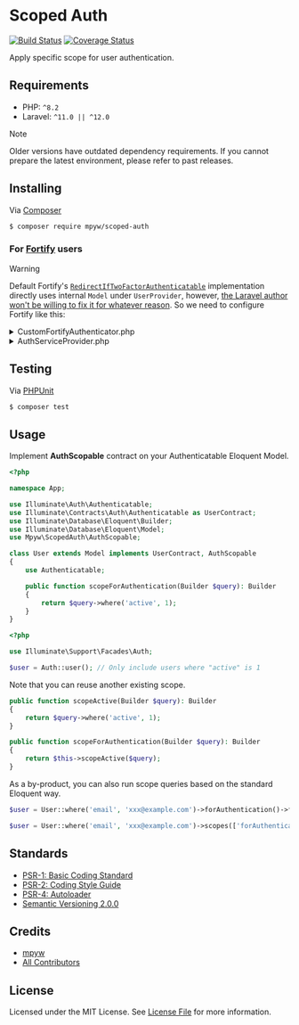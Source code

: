 # Scoped Auth

[![Build Status](https://github.com/mpyw/scoped-auth/actions/workflows/ci.yml/badge.svg?branch=master)](https://github.com/mpyw/scoped-auth/actions)
[![Coverage Status](https://coveralls.io/repos/github/mpyw/scoped-auth/badge.svg?branch=master)](https://coveralls.io/github/mpyw/scoped-auth?branch=master)

Apply specific scope for user authentication.

## Requirements

- PHP: `^8.2`
- Laravel: `^11.0 || ^12.0`

> [!NOTE]
> Older versions have outdated dependency requirements. If you cannot prepare the latest environment, please refer to past releases.

## Installing

Via [Composer](https://getcomposer.org/)

```bash
$ composer require mpyw/scoped-auth
```

### For [Fortify](https://github.com/laravel/fortify) users

> [!WARNING]
> Default Fortify's [`RedirectIfTwoFactorAuthenticatable`](https://github.com/laravel/fortify/blob/7da6504f5f8a5fe6854dedaffc81ac497194ba56/src/Actions/RedirectIfTwoFactorAuthenticatable.php#L89-L91) implementation directly uses internal `Model` under `UserProvider`, however, [the Laravel author won't be willing to fix it for whatever reason](https://github.com/laravel/fortify/pull/393). So we need to configure Fortify like this:

<details>
<summary>CustomFortifyAuthenticator.php</summary>

```php
<?php

namespace App\Auth;

use Illuminate\Http\Request;
use Illuminate\Contracts\Auth\Authenticatable;
use Illuminate\Contracts\Auth\StatefulGuard;
use Illuminate\Contracts\Auth\UserProvider;
use Laravel\Fortify\Fortify;

class CustomFortifyAuthenticator
{
    private const PASSWORD_NAME = 'password';

    private readonly UserProvider $provider;

    public function __construct(StatefulGuard $guard)
    {
        // Assert `StatefulGuard` has `getProvider()` which is not declared in the contract
        assert(method_exists($guard, 'getProvider'));
        $provider = $guard->getProvider();

        assert($provider instanceof UserProvider);
        $this->provider = $provider;
    }

    public function __invoke(Request $request): ?Authenticatable
    {
        $user = $this->provider->retrieveByCredentials([
            Fortify::username() => $request->input(Fortify::username()),
        ]);

        return $user && $this->provider->validateCredentials($user, [
            self::PASSWORD_NAME => $request->input(self::PASSWORD_NAME),
        ]) ? $user : null;
    }
}
```
</details>

<details>
<summary>AuthServiceProvider.php</summary>

```php
<?php

namespace App\Providers;

use App\Auth\CustomFortifyAuthenticator;
use Illuminate\Support\ServiceProvider;
use Laravel\Fortify\Fortify;

class AuthServiceProvider extends ServiceProvider
{
    public function boot(CustomFortifyAuthenticator $authenticator): void
    {
        Fortify::authenticateUsing($authenticator);
    }
}
```
</details>

## Testing

Via [PHPUnit](https://phpunit.de/)

```bash
$ composer test
```

## Usage

Implement **AuthScopable** contract on your Authenticatable Eloquent Model.

```php
<?php

namespace App;

use Illuminate\Auth\Authenticatable;
use Illuminate\Contracts\Auth\Authenticatable as UserContract;
use Illuminate\Database\Eloquent\Builder;
use Illuminate\Database\Eloquent\Model;
use Mpyw\ScopedAuth\AuthScopable;

class User extends Model implements UserContract, AuthScopable
{
    use Authenticatable;

    public function scopeForAuthentication(Builder $query): Builder
    {
        return $query->where('active', 1);
    }
}
```

```php
<?php

use Illuminate\Support\Facades\Auth;

$user = Auth::user(); // Only include users where "active" is 1
```

Note that you can reuse another existing scope.

```php
public function scopeActive(Builder $query): Builder
{
    return $query->where('active', 1);
}

public function scopeForAuthentication(Builder $query): Builder
{
    return $this->scopeActive($query);
}
```

As a by-product, you can also run scope queries based on the standard Eloquent way.

```php
$user = User::where('email', 'xxx@example.com')->forAuthentication()->firstOrFail();
```

```php
$user = User::where('email', 'xxx@example.com')->scopes(['forAuthentication'])->firstOrFail();
```

## Standards

- [PSR-1: Basic Coding Standard](https://www.php-fig.org/psr/psr-1/)
- [PSR-2: Coding Style Guide](https://www.php-fig.org/psr/psr-2/)
- [PSR-4: Autoloader](https://www.php-fig.org/psr/psr-4/)
- [Semantic Versioning 2.0.0](https://semver.org/)

## Credits

- [mpyw](https://github.com/mpyw)
- [All Contributors](../../contributors)

## License

Licensed under the MIT License. See [License File](LICENSE.md) for more information.
